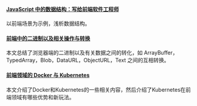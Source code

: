 
#### [JavaScript 中的数据结构：写给前端软件工程师](https://mp.weixin.qq.com/s/EVSHopIZov8KJ-W0JHkLFg)
以前端场景为示例，浅析数据结构。

#### [前端中的二进制以及相关操作与转换](https://mp.weixin.qq.com/s/93hbyHV_mow6RcgPr-5syA)
本文总结了浏览器端的二进制以及有关数据之间的转化，如 ArrayBuffer，TypedArray，Blob，DataURL，ObjectURL，Text 之间的互相转换。

#### [前端领域的 Docker 与 Kubernetes](https://mp.weixin.qq.com/s/pkBrrGtzqyNtdP9IqQBYUQ)
本文介绍了Docker和Kubernetes的一些相关内容，然后介绍了Kubernetes在前端领域有哪些优势和新玩法。

